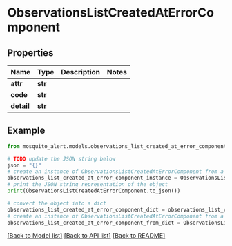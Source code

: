 # ObservationsListCreatedAtErrorComponent


## Properties

Name | Type | Description | Notes
------------ | ------------- | ------------- | -------------
**attr** | **str** |  | 
**code** | **str** |  | 
**detail** | **str** |  | 

## Example

```python
from mosquito_alert.models.observations_list_created_at_error_component import ObservationsListCreatedAtErrorComponent

# TODO update the JSON string below
json = "{}"
# create an instance of ObservationsListCreatedAtErrorComponent from a JSON string
observations_list_created_at_error_component_instance = ObservationsListCreatedAtErrorComponent.from_json(json)
# print the JSON string representation of the object
print(ObservationsListCreatedAtErrorComponent.to_json())

# convert the object into a dict
observations_list_created_at_error_component_dict = observations_list_created_at_error_component_instance.to_dict()
# create an instance of ObservationsListCreatedAtErrorComponent from a dict
observations_list_created_at_error_component_from_dict = ObservationsListCreatedAtErrorComponent.from_dict(observations_list_created_at_error_component_dict)
```
[[Back to Model list]](../README.md#documentation-for-models) [[Back to API list]](../README.md#documentation-for-api-endpoints) [[Back to README]](../README.md)


